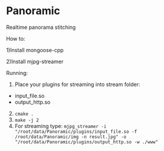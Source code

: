 # Panoramic
Realtime panorama stitching

How to:

1)Install mongoose-cpp

2)Install mjpg-streamer

Running:
1) Place your plugins for streaming into stream folder:
 - input_file.so
 - output_http.so
2) `cmake .`
3) `make -j 2`
4) For streaming type: `mjpg_streamer -i  "/root/data/Panoramic/plugins/input_file.so -f /root/data/Panoramic/img -n result.jpg" -o "/root/data/Panoramic/plugins/output_http.so -w ./www"`